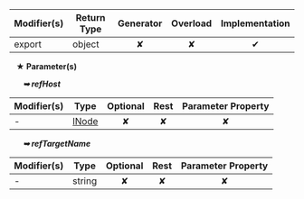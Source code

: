 | Modifier(s)                            | Return Type                    | Generator                        | Overload                         | Implementation                        |
|----------------------------------------|--------------------------------|:--------------------------------:|:--------------------------------:|:-------------------------------------:|
| export | object | ✘ | ✘  | ✔ |

&nbsp;&nbsp; **&#9733; Parameter(s)**

&nbsp;&nbsp;&nbsp;&nbsp;&nbsp; _**&#10149; refHost**_

| Modifier(s)                              | Type                        | Optional                           | Rest                          | Parameter Property                          |
|------------------------------------------|-----------------------------|:----------------------------------:|:-----------------------------:|:-------------------------------------------:|
| - | [INode](/runtime/interface/dom/inode.md) | ✘  | ✘ | ✘ |

&nbsp;&nbsp;&nbsp;&nbsp;&nbsp; _**&#10149; refTargetName**_

| Modifier(s)                              | Type                        | Optional                           | Rest                          | Parameter Property                          |
|------------------------------------------|-----------------------------|:----------------------------------:|:-----------------------------:|:-------------------------------------------:|
| - | string | ✘  | ✘ | ✘ |